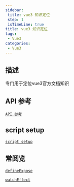 ```yaml
---
sidebar: 
 title: vue3 知识定位
 step: 1
 isTimeLine: true
title: vue3 知识定位
tags:
 - Vue3
categories:
 - Vue3
---
```


## 描述

专门用于定位vue3官方文档知识

## API 参考

[`API 参考`](https://cn.vuejs.org/api/)



## script setup

[`script setup`](https://cn.vuejs.org/api/sfc-script-setup.html)

## 常阅览

[`defineExpose`](https://cn.vuejs.org/api/sfc-script-setup.html#defineexpose)

[`watchEffect`](https://cn.vuejs.org/api/reactivity-core.html#watcheffect)
